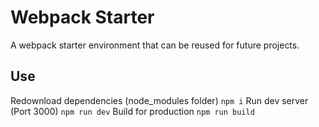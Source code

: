 # Webpack Starter
A webpack starter environment that can be reused for future projects.


## Use
Redownload dependencies (node_modules folder)
`npm i`
Run dev server (Port 3000)
`npm run dev`
Build for production
`npm run build`
